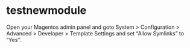 # testnewmodule

Open your Magentos admin panel and goto
System > Configuration > Advanced > Developer > Template Settings
and set
“Allow Symlinks” to “Yes”.